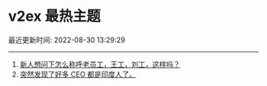 # v2ex 最热主题

最近更新时间: 2022-08-30 13:29:29

--- 
1. [新人想问下怎么称呼老员工，王工，刘工，这样吗？](https://www.v2ex.com/t/876341) 
2. [突然发现了好多 CEO 都是印度人了。](https://www.v2ex.com/t/876346) 

